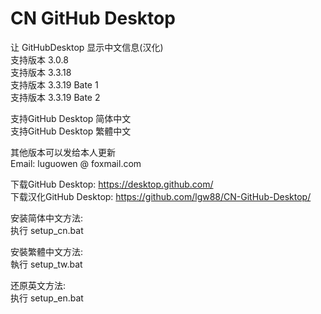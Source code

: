 # CN GitHub Desktop
 让 GitHubDesktop 显示中文信息(汉化)   
支持版本 3.0.8  
支持版本 3.3.18  
支持版本 3.3.19 Bate 1  
支持版本 3.3.19 Bate 2  
  
支持GitHub Desktop 简体中文  
支持GitHub Desktop 繁體中文  
  
  
其他版本可以发给本人更新  
Email: luguowen @ foxmail.com
  
下载GitHub Desktop:  https://desktop.github.com/  
下载汉化GitHub Desktop: https://github.com/lgw88/CN-GitHub-Desktop/  
  
安装简体中文方法:  
执行 setup_cn.bat  
  
安裝繁體中文方法:  
執行 setup_tw.bat  
  
还原英文方法:  
执行 setup_en.bat
